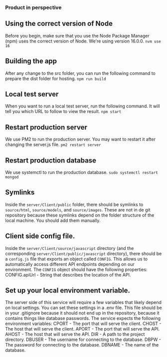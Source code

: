 ### Product in perspective

## Using the correct version of Node
Before you begin, make sure that you use the Node Package Manager (npm) uses
the correct version of Node. We're using version 16.0.0.
`nvm use 16`

## Building the app
After any change to the src folder, you can run the following command to
prepare the dist folder for hosting.
`npm run build`

## Local test server
When you want to run a local test server, run the following command. It will
tell you which URL to follow to view the result.
`npm start`

## Restart production server
We use PM2 to run the production server. You may want to restart it after
changing the server.js file.
`pm2 restart server`

## Restart production database
We use systemctl to run the production database.
`sudo systemctl restart mongod`

## Symlinks
Inside the `server/Client/public` folder, there should be symlinks to
`source/html`, `source/models`, and `source/images`. These are not in de git
repository because these symlinks depend on the folder structure of the local
machine. You should add them manually.

## Client side config file.
Inside the `server/Client/source/javascript` directory (and the corresponding
`server/Client/public/javascript` directory), there should be a `config.js` file
that exports an object called `CONFIG`. This allows us to automatically access
different API endpoints depending on our environment. The `CONFIG` object should
have the following properties:
CONFIG.apiUrl   - String that describes the location of the API.

## Set up your local environment variable.
The server side of this service will require a few variables that likely depend
on local settings. You can set these settings in a .env file. This file should
be in your .gitignore because it should not end up in the repository, because it
contains things like database passwords. The service expects the following
environment variables:
CPORT   - The port that will serve the client.
CHOST   - The host that will serve the client.
APORT   - The port that will serve the API.
AHOST   - The host that will serve the API.
DIR     - A path to the project directory.
DBUSER  - The username for connecting to the database.
DBPW    - The password for connecting to the database.
DBNAME  - The name of the database.